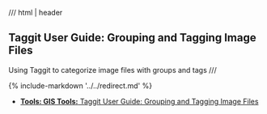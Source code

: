 /// html | header

## Taggit User Guide: Grouping and Tagging Image Files

Using Taggit to categorize image files with groups and tags
///

{% include-markdown '../../redirect.md' %}

- [**Tools: GIS Tools:** Taggit User Guide: Grouping and Tagging Image Files](../tools/visualization/taggit-categorize)
